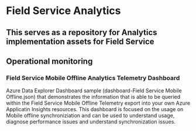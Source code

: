 # Field Service Analytics

## This serves as a repository for Analytics implementation assets for Field Service

## Operational monitoring
### Field Service Mobile Offline Analytics Telemetry Dashboard
Azure Data Explorer Dashboard sample (dashboard-Field Service Mobile Offline.json) that demonstrates the information that is able to be queried within the Field Service Mobile Offline Telemetry export into your own Azure Applicatin Insights resources. This dashboard is focused on the usage on Mobile offline synchroniziation and can be used to understand usage, diagnose performance issues and understand synchronization issues.
